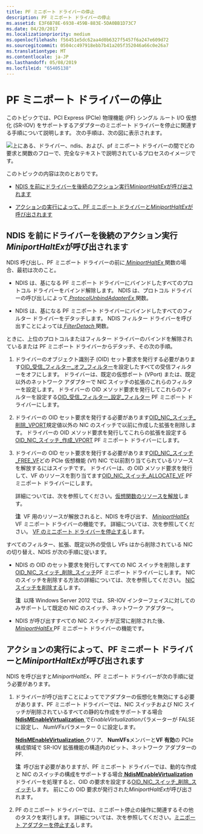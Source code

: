 ```yaml
---
title: PF ミニポート ドライバーの停止
description: PF ミニポート ドライバーの停止
ms.assetid: E3F6B78E-6938-459B-883E-5DA0BB1D73C7
ms.date: 04/20/2017
ms.localizationpriority: medium
ms.openlocfilehash: f56451e5dc62aa4d0b6327f5457f6a247e609d72
ms.sourcegitcommit: 0504cc497918ebb7b41a205f352046a66c0e26a7
ms.translationtype: MT
ms.contentlocale: ja-JP
ms.lasthandoff: 05/08/2019
ms.locfileid: "65405138"
---
```

# <a name="halting-a-pf-miniport-driver"></a>PF ミニポート ドライバーの停止


このトピックでは、PCI Express (PCIe) 物理機能 (PF) シングル ルート I/O 仮想化 (SR-IOV) をサポートするアダプターのミニポート ドライバーを停止に関連する手順について説明します。 次の手順は、次の図に表示されます。

![上にある、ドライバー、ndis、および、pf ミニポート ドライバーの間でどの要求と関数のフローで、完全なテキストで説明されているプロセスのイメージです。](images/sriov-pf-halt.png)

このトピックの内容は次のとおりです。

-   [NDIS を前にドライバーを後続のアクション実行*MiniportHaltEx*が呼び出されます](#actions-performed-by-ndis-and-overlying-drivers-before-miniporthaltex-is-called)

-   [アクションの実行によって、PF ミニポート ドライバーと*MiniportHaltEx*が呼び出されます](#actions-performed-by-the-pf-miniport-driver-when-miniporthaltex-is-called)

## <a name="actions-performed-by-ndis-and-overlying-drivers-before-miniporthaltex-is-called"></a>NDIS を前にドライバーを後続のアクション実行*MiniportHaltEx*が呼び出されます


NDIS 呼び出し、PF ミニポート ドライバーの前に[ *MiniportHaltEx* ](https://msdn.microsoft.com/library/windows/hardware/ff559388)関数の場合、最初は次のこと。

-   NDIS は、基になる PF ミニポート ドライバーにバインドしたすべてのプロトコル ドライバーをバインド解除します。 NDIS は、プロトコル ドライバーの呼び出しによって[ *ProtocolUnbindAdapterEx* ](https://msdn.microsoft.com/library/windows/hardware/ff570278)関数。

-   NDIS は、基になる PF ミニポート ドライバーにバインドしたすべてのフィルター ドライバーをデタッチします。 NDIS フィルター ドライバーを呼び出すことによっては[ *FilterDetach* ](https://msdn.microsoft.com/library/windows/hardware/ff549918)関数。

ときに、上位のプロトコルまたはフィルター ドライバーのバインドを解除されているまたは PF ミニポート ドライバーからデタッチ、その次の手順。

1.  ドライバーのオブジェクト識別子 (OID) セット要求を発行する必要があります[OID\_受信\_フィルター\_オフ\_フィルター](https://msdn.microsoft.com/library/windows/hardware/ff569785)を設定したすべての受信フィルターをオフにします。 ドライバーは、既定の仮想ポート (VPort) または、既定以外のネットワーク アダプターで NIC スイッチの拡張のこれらのフィルターを設定します。 ドライバーの OID メソッド要求を発行してこれらのフィルターを設定する[OID\_受信\_フィルター\_設定\_フィルター](https://msdn.microsoft.com/library/windows/hardware/ff569795) PF ミニポート ドライバーにします。

2.  ドライバーの OID セット要求を発行する必要があります[OID\_NIC\_スイッチ\_削除\_VPORT](https://msdn.microsoft.com/library/windows/hardware/hh451818)規定値以外の NIC のスイッチで以前に作成した拡張を削除します。 ドライバーの OID メソッド要求を発行してこれらの拡張を設定する[OID\_NIC\_スイッチ\_作成\_VPORT](https://msdn.microsoft.com/library/windows/hardware/hh451816) PF ミニポート ドライバーにします。

3.  ドライバーの OID セット要求を発行する必要があります[OID\_NIC\_スイッチ\_FREE\_VF](https://msdn.microsoft.com/library/windows/hardware/hh451822)どの PCIe 仮想機能 (Vf) NIC で以前割り当てられているリソースを解放するにはスイッチです。 ドライバーは、の OID メソッド要求を発行して、VF のリソースを割り当てます[OID\_NIC\_スイッチ\_ALLOCATE\_VF](https://msdn.microsoft.com/library/windows/hardware/hh451814) PF ミニポート ドライバーにします。

    詳細については、次を参照してください。[仮想関数のリソースを解放](freeing-resources-for-a-virtual-function.md)します。

    **注**  VF 用のリソースが解放されると、NDIS を呼び出す、 [ *MiniportHaltEx* ](https://msdn.microsoft.com/library/windows/hardware/ff559388) VF ミニポート ドライバーの機能です。 詳細については、次を参照してください。 [VF のミニポート ドライバーを停止する](halting-a-vf-miniport-driver.md)します。

     

すべてのフィルター、拡張、既定以外の受信し VFs はから削除されている NIC の切り替え、NDIS が次の手順に従います。

-   NDIS の OID のセット要求を発行してすべての NIC スイッチを削除します[OID\_NIC\_スイッチ\_削除\_スイッチ](https://msdn.microsoft.com/library/windows/hardware/hh451817)PF ミニポート ドライバーにします。 NIC のスイッチを削除する方法の詳細については、次を参照してください。 [NIC スイッチを削除する](deleting-a-nic-switch.md)します。

    **注**  以降 Windows Server 2012 では、SR-IOV インターフェイスに対してのみサポートして既定の NIC のスイッチ、ネットワーク アダプター。

     

-   NDIS が呼び出すすべての NIC スイッチが正常に削除された後、 [ *MiniportHaltEx* ](https://msdn.microsoft.com/library/windows/hardware/ff559388) PF ミニポート ドライバーの機能です。

## <a name="actions-performed-by-the-pf-miniport-driver-when-miniporthaltex-is-called"></a>アクションの実行によって、PF ミニポート ドライバーと*MiniportHaltEx*が呼び出されます


NDIS を呼び出すと*MiniportHaltEx*、PF ミニポート ドライバーが次の手順に従う必要があります。

1.  ドライバーが呼び出すことによってでアダプターの仮想化を無効にする必要があります、PF ミニポート ドライバーでは、NIC スイッチおよび NIC スイッチが削除されているすべての静的な作成をサポートする場合[ **NdisMEnableVirtualization** ](https://msdn.microsoft.com/library/windows/hardware/hh451481)で*EnableVirtualization*パラメーターが FALSE に設定し、 *NumVFs*パラメーター 0 に設定します。

    [**NdisMEnableVirtualization** ](https://msdn.microsoft.com/library/windows/hardware/hh451481)クリア、 **NumVFs**メンバーと**VF 有効**の PCIe 構成領域で SR-IOV 拡張機能の構造内のビット、ネットワーク アダプターの PF.

    **注**  呼び出す必要がありますが、PF ミニポート ドライバーでは、動的な作成と NIC のスイッチの構成をサポートする場合[ **NdisMEnableVirtualization** ](https://msdn.microsoft.com/library/windows/hardware/hh451481)ドライバーを処理すると、OID の要求を設定する[OID\_NIC\_スイッチ\_削除\_スイッチ](https://msdn.microsoft.com/library/windows/hardware/hh451817)します。 前にこの OID 要求が発行された*MiniportHaltEx*が呼び出されます。

     

2.  PF のミニポート ドライバーでは、ミニポート停止の操作に関連するその他のタスクを実行します。 詳細については、次を参照してください。[ミニポート アダプターを停止する](halting-a-miniport-adapter.md)します。

 

 






